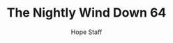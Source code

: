 ---
image: /assets/img/nwd/64_nwd_psalm_91_14b-15b_niv.png
title: The Nightly Wind Down 64
categories:
  - The Nightly Wind Down
author: Hope Staff
notes: The Nightly Wind Down 64
embed: >-
  EMBED_GOES_HERE
transcript: >-
  SOME LINES OF TEXT START HERE
---